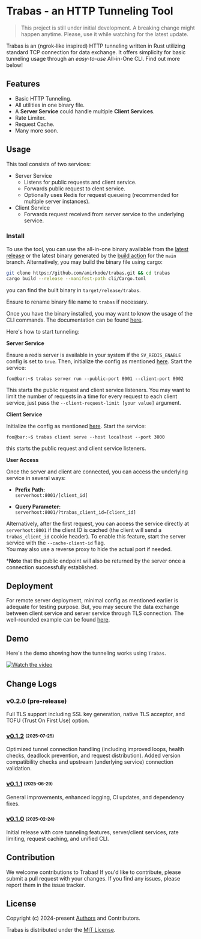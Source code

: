# Trabas - an HTTP Tunneling Tool
> This project is still under initial development. A breaking change might happen anytime. Please, use it while watching for the latest update.

Trabas is an (ngrok-like inspired) HTTP tunneling written in Rust utilizing standard TCP connection for data exchange. It offers simplicity for basic tunneling usage through an _easy-to-use_ All-in-One CLI. Find out more below!

## Features
- Basic HTTP Tunneling.
- All utilities in one binary file.
- A **Server Service** could handle multiple **Client Services**.
- Rate Limiter.
- Request Cache.
- Many more soon.

## Usage
This tool consists of two services:
- Server Service
  - Listens for public requests and client service.
  - Forwards public request to clent service.
  - Optionally uses Redis for request queueing (recommended for multiple server instances).
- Client Service
  - Forwards request received from server service to the underlying service.

### Install
To use the tool, you can use the all-in-one binary available from the [latest release](https://github.com/amirkode/trabas/releases) or the latest binary generated by the [build action](https://github.com/amirkode/trabas/actions/workflows/ci.yml) for the `main` branch.
Alternatively, you may build the binary file using cargo:
```bash
git clone https://github.com/amirkode/trabas.git && cd trabas
cargo build --release --manifest-path cli/Cargo.toml
```
you can find the built binary in `target/release/trabas`.

Ensure to rename binary file name to `trabas` if necessary.

Once you have the binary installed, you may want to know the usage of the CLI commands. The documentation can be found [here](https://github.com/amirkode/trabas/blob/main/doc/CLI.md).

Here's how to start tunneling:

**Server Service**

Ensure a redis server is available in your system if the `SV_REDIS_ENABLE` config is set to `true`. Then, initialize the config as mentioned [here](https://github.com/amirkode/trabas/blob/main/doc/CONFIG.md).
Start the service:
```console
foo@bar:~$ trabas server run --public-port 8001 --client-port 8002
```
This starts the public request and client service listeners. You may want to limit the number of requests in a time for every request to each client service, just pass the `--client-request-limit [your value]` argument.

**Client Service**

Initialize the config as mentioned [here](https://github.com/amirkode/trabas/blob/main/doc/CONFIG.md). Start the service:
```console
foo@bar:~$ trabas client serve --host localhost --port 3000
```
this starts the public request and client service listeners.

**User Access**

Once the server and client are connected, you can access the underlying service in several ways:

- **Prefix Path:**  
  `serverhost:8001/[client_id]`

- **Query Parameter:**  
  `serverhost:8001/?trabas_client_id=[client_id]`

Alternatively, after the first request, you can access the service directly at `serverhost:8001` if the client ID is cached (the client will send a `trabas_client_id` cookie header). To enable this feature, start the server service with the `--cache-client-id` flag.  
You may also use a reverse proxy to hide the actual port if needed.

***Note** that the public endpoint will also be returned by the server once a connection successfully established.

## Deployment

For remote server deployment, minimal config as mentioned earlier is adequate for testing purpose. But, you may secure the data exchange between client service and server service through TLS connection. The well-rounded example can be found [here](https://github.com/amirkode/trabas/blob/main/doc/SETUP_SERVER.md).

## Demo
Here's the demo showing how the tunneling works using `Trabas`.

[![Watch the video](https://github.com/user-attachments/assets/47b7397b-45e8-47f5-9296-7f18998cda8e)](https://jotling.liter8.sh/trabas-demo-v1?media=video)

## Change Logs
### **v0.2.0** (pre-release)
Full TLS support including SSL key generation, native TLS acceptor, and TOFU (Trust On First Use) option.

### [**v0.1.2**](https://github.com/amirkode/trabas/releases/tag/trabas-v0.1.2) <sub><sup>(2025-07-25)</sup></sub>
Optimized tunnel connection handling (including improved loops, health checks, deadlock prevention, and request distribution). Added version compatibility checks and upstream (underlying service) connection validation.

### [**v0.1.1**](https://github.com/amirkode/trabas/releases/tag/trabas-v0.1.1) <sub><sup>(2025-06-29)</sup></sub>
General improvements, enhanced logging, CI updates, and dependency fixes.

### [**v0.1.0**](https://github.com/amirkode/trabas/releases/tag/trabas-v0.1.0) <sub><sup>(2025-02-24)</sup></sub>
Initial release with core tunneling features, server/client services, rate limiting, request caching, and unified CLI.

## Contribution

We welcome contributions to Trabas! If you'd like to contribute, please submit a pull request with your changes. If you find any issues, please report them in the issue tracker.


## License
Copyright (c) 2024-present [Authors](https://github.com/amirkode/trabas/blob/main/AUTHORS) and Contributors.

Trabas is distributed under the [MIT License](https://opensource.org/license/mit/).
